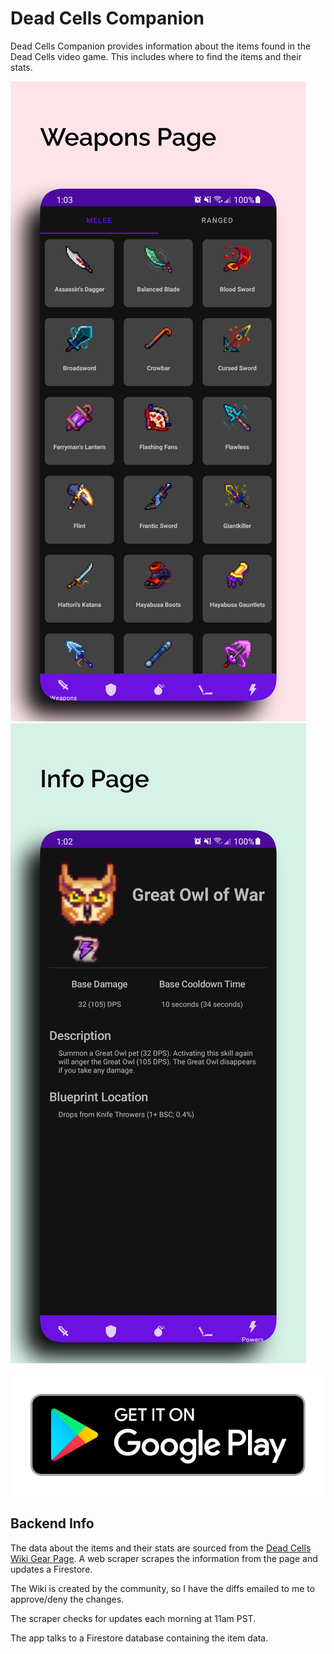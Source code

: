# Dead Cells Companion

Dead Cells Companion provides information about the items found in the Dead Cells video game. This
includes where to find the items and their stats.

![Gear Page](docs/gear_page.png)
![Info Page](docs/info_page.png)

[![Get it on Google Play](docs/play_badge.png)](https://play.google.com/store/apps/details?id=com.mrwinston.deadcellscompanion&hl=en_US&gl=US)

## Backend Info

The data about the items and their stats are sourced from the
[Dead Cells Wiki Gear Page](https://deadcells.fandom.com/wiki/Gear). A web scraper scrapes the
information from the page and updates a Firestore.

The Wiki is created by the community, so I have the diffs emailed to me to approve/deny the changes.

The scraper checks for updates each morning at 11am PST.

The app talks to a Firestore database containing the item data.
